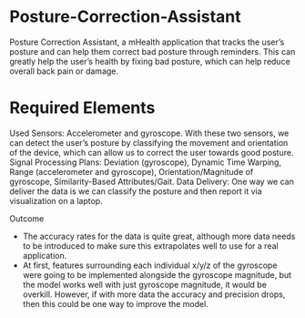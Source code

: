 # Posture-Correction-Assistant

Posture Correction Assistant, a mHealth application that tracks the user’s posture and can help them correct bad posture through reminders. This can greatly help the user’s health by fixing bad posture, which can help reduce overall back pain or damage.

# Required Elements

Used Sensors: Accelerometer and gyroscope. With these two sensors, we can detect the user’s posture by classifying the movement and orientation of the device, which can allow us to correct the user towards good posture.
Signal Processing Plans: Deviation (gyroscope), Dynamic Time Warping, Range (accelerometer and gyroscope), Orientation/Magnitude of gyroscope, Similarity-Based Attributes/Gait.
Data Delivery: One way we can deliver the data is we can classify the posture and then report it via visualization on a laptop.

Outcome
- The accuracy rates for the data is quite great, although more data needs to be introduced to make sure this extrapolates well to use for a real application.
- At first, features surrounding each individual x/y/z of the gyroscope were going to be implemented alongside the gyroscope magnitude, but the model works well with just gyroscope magnitude, it would be overkill. However, if with more data the accuracy and precision drops, then this could be one way to improve the model.
